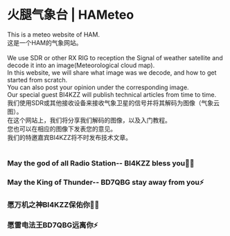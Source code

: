 # 火腿气象台 | HAMeteo

This is a meteo website of HAM.<br> 
这是一个HAM的气象网站。<br> 
<br> 
We use SDR or other RX RIG to reception the Signal of weather satellite and decode it into an image(Meteorological cloud map).<br> 
In this website, we will share what image was we decode, and how to get started from scratch.<br> 
You can also post your opinion under the corresponding image.<br> 
Our special guest BI4KZZ will publish technical articles from time to time.<br> 
我们使用SDR或其他接收设备来接收气象卫星的信号并将其解码为图像（气象云图）。<br> 
在这个网站上，我们将分享我们解码的图像，以及入门教程。<br> 
您也可以在相应的图像下发表您的意见。<br> 
我们的特邀嘉宾BI4KZZ将不时发布技术文章。<br>
<br> 

### May the god of all Radio Station-- BI4KZZ bless you🙏🏻
### May the King of Thunder-- BD7QBG stay away from you⚡
### 愿万机之神BI4KZZ保佑你🙏🏻
### 愿雷电法王BD7QBG远离你⚡
